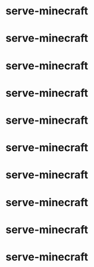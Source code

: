 # serve-minecraft
# serve-minecraft
# serve-minecraft
# serve-minecraft
# serve-minecraft
# serve-minecraft
# serve-minecraft
# serve-minecraft
# serve-minecraft
# serve-minecraft

